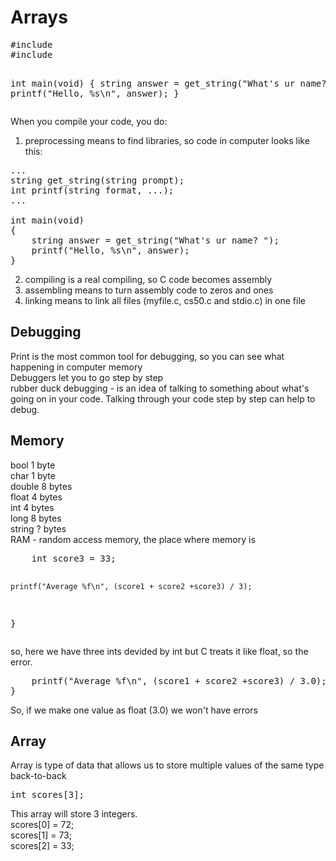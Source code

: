 <h1>Arrays</h1>
<pre>
#include <stdio.h>
#include <cs50.h>

int main(void)
{
	string answer = get_string("What's ur name? ");
	printf("Hello, %s\n", answer);
}
</pre>
When you compile your code, you do:<br>
1) preprocessing means to find libraries, so code in computer looks like this:<br>
<pre>
...
string get_string(string prompt);
int printf(string format, ...);
...

int main(void)
{
	string answer = get_string("What's ur name? ");
	printf("Hello, %s\n", answer);
}
</pre>
2) compiling is a real compiling, so C code becomes assembly<br>
3) assembling means to turn assembly code to zeros and ones<br>
4) linking means to link all files (myfile.c, cs50.c and stdio.c) in one file <br>

<h2>Debugging</h2>
Print is the most common tool for debugging, so you can see what happening in computer memory <br>
Debuggers let you to go step by step <br>
rubber duck debugging - is an idea of talking to something about what's going on in your code. Talking through your code step by step can help to debug. <br>

<h2>Memory</h2>
bool 1 byte <br>
char 1 byte<br >
double 8 bytes <br>
float 4 bytes <br>
int 4 bytes <br>
long 8 bytes <br>
string ? bytes <br>
RAM - random access memory, the place where memory is<br>
<pre>
    int score3 = 33;
    
    printf("Average %f\n", (score1 + score2 +score3) / 3);
}
</pre>
so, here we have three ints devided by int but C treats it like float, so the error. 
<br>
<pre>
    printf("Average %f\n", (score1 + score2 +score3) / 3.0);
}
</pre>
So, if we make one value as float (3.0) we won't have errors <br>

<h2>Array</h2>
Array is type of data that allows us to store multiple values of the same type back-to-back <br>
<pre>
int scores[3];
</pre>
This array will store 3 integers. <br>
scores[0] = 72; <br>
scores[1] = 73; <br>
scores[2] = 33; <br>




